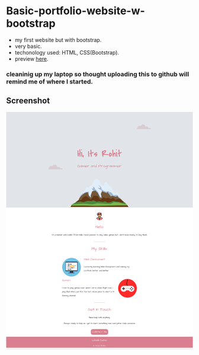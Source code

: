 # Basic-portfolio-website-w-bootstrap

- my first website but with bootstrap.
- very basic.
- techonology used: HTML, CSS(Bootstrap).
- preview [here](https://rohit-saini7.github.io/Basic-portfolio-website-w-bootstrap/).

### cleaninig up my laptop so thought uploading this to github will remind me of where I started.

## Screenshot

![Basic Portfolio website with Bootstrap](images/ScreenshotBpw.png)
